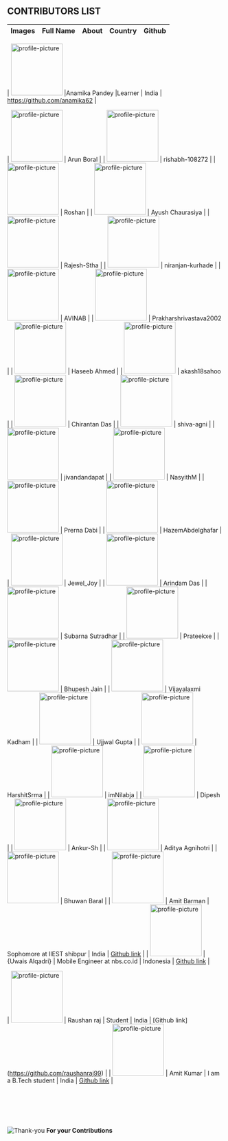 ## CONTRIBUTORS LIST


| Images | Full Name | About | Country | Github |
| --- | --- | --- | --- | --- |

| <img width="120px" src="https://github.com/anamika62.png" alt="profile-picture"> |Anamika Pandey |Learner | India | https://github.com/anamika62 |

| <img width="120px" src="https://github.com/Arunb-lab1.png" alt="profile-picture"> | Arun Boral |
| <img width="120px" src="https://github.com/rishabh-108272.png" alt="profile-picture"> | rishabh-108272 |
| <img width="120px" src="https://github.com/sanskarrathore150503m.png" alt="profile-picture"> | Roshan |
| <img width="120px" src="https://github.com/ayush03ch.png" alt="profile-picture"> | Ayush Chaurasiya |
| <img width="120px" src="https://github.com/Rajesh-Stha.png" alt="profile-picture"> | Rajesh-Stha |
| <img width="120px" src="https://github.com/niranjan-kurhade.png" alt="profile-picture"> | niranjan-kurhade |
| <img width="120px" src="https://github.com/MrAvinab.png" alt="profile-picture"> | AVINAB |
| <img width="120px" src="https://github.com/Prakharshrivastava2002.png" alt="profile-picture"> | Prakharshrivastava2002 |
| <img width="120px" src="https://github.com/Halmoside.png" alt="profile-picture"> | Haseeb Ahmed |
| <img width="120px" src="https://github.com/akash18sahoo.png" alt="profile-picture"> | akash18sahoo |
| <img width="120px" src="https://github.com/CHIRANTAN-001.png" alt="profile-picture"> | Chirantan Das |
| <img width="120px" src="https://github.com/shiva-agni.png" alt="profile-picture"> | shiva-agni |
| <img width="120px" src="https://github.com/jivandandapat.png" alt="profile-picture"> | jivandandapat |
| <img width="120px" src="https://github.com/nasyithm.png" alt="profile-picture"> | NasyithM |
| <img width="120px" src="https://github.com/prernadabi23.png" alt="profile-picture"> | Prerna Dabi |
| <img width="120px" src="https://github.com/HazemAbdelghafar.png" alt="profile-picture"> | HazemAbdelghafar |
| <img width="120px" src="https://github.com/Jewel-Joy.png" alt="profile-picture"> | Jewel_Joy |
| <img width="120px" src="https://github.com/arindamdas13.png" alt="profile-picture"> | Arindam Das |
| <img width="120px" src="https://github.com/subarna-sutradhar.png" alt="profile-picture"> | Subarna Sutradhar |
| <img width="120px" src="https://github.com/Prateekxe.png" alt="profile-picture"> | Prateekxe |
| <img width="120px" src="https://github.com/HeyItsMeBJ.png" alt="profile-picture"> | Bhupesh Jain |
| <img width="120px" src="https://github.com/KadhamVj23.png" alt="profile-picture"> | Vijayalaxmi Kadham |
| <img width="120px" src="https://github.com/ujjwalgupta2021.png" alt="profile-picture"> | Ujjwal Gupta |
| <img width="120px" src="https://github.com/HarshitSrma.png" alt="profile-picture"> | HarshitSrma |
| <img width="120px" src="https://github.com/imNilabja.png" alt="profile-picture"> | imNilabja |
| <img width="120px" src="https://github.com/Dipesh0-0.png" alt="profile-picture"> | Dipesh |
| <img width="120px" src="https://github.com/Ankur-Sh.png" alt="profile-picture"> | Ankur-Sh |
| <img width="120px" src="https://github.com/theadityaagnihotri.png" alt="profile-picture"> | Aditya Agnihotri |
| <img width="120px" src="https://github.com/arunb-lab.png" alt="profile-picture"> | Bhuwan Baral |
| <img width="120px" src="https://github.com/AmitBarman99.png" alt="profile-picture"> | Amit Barman | Sophomore at IIEST shibpur | India | [Github link](https://github.com/AmitBarman99) |
| <img width="120px" src="https://github.com/uwaisalqadri.png" alt="profile-picture"> | {Uwais Alqadri} | Mobile Engineer at nbs.co.id | Indonesia | [Github link](https://github.com/uwaisalqadri) |

| <img width="120px" src="https://github.com/{Your_userID}.png" alt="profile-picture"> | Raushan raj | Student | India | [Github link] (https://github.com/raushanraj99) |
| <img width="120px" src="https://github.com/amitsvg.png" alt="profile-picture"> | Amit Kumar | I am a B.Tech student | India | [Github link](https://github.com/amitsvg) |



<!-- Add here(👆) your details -->
<br><br><br><br><br>
![Thank-you](https://user-images.githubusercontent.com/107401504/196022679-719ff7a5-aad0-4ec2-802e-1c0db51f6ae4.svg)
**For your Contributions**
